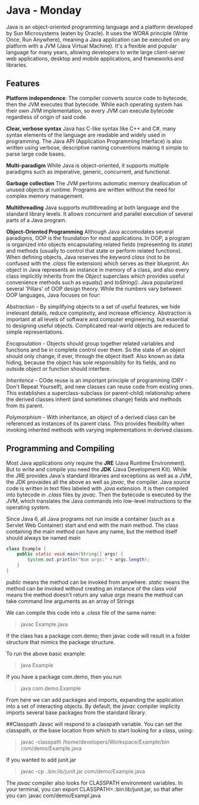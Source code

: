 # Java - Monday
Java is an object-oriented programming language and a platform developed by Sun Microsystems (eaten by Oracle). It uses the WORA principle (Write Once, Run Anywhere), meaning a Java application can be executed on any platform with a JVM (Java Virtual Machine). It's a flexible and popular language for many years, allowing developers to write large client-server web applications, desktop and mobile applications, and frameworks and libraries.

## Features
**Platform independence**: The compiler converts source code to bytecode, then the JVM executes that bytecode. While each operating system has their own JVM implementation, so every JVM can execute bytecode regardless of origin of said code.

**Clear, verbose syntax** Java has C-like syntax like C++ and C#, many syntax elements of the language are readable and widely used in programming. The Java API (Application Programming Interface) is also written using verbose, descriptive naming conventions making it simple to parse large code bases.

**Multi-paradigm** While Java is object-oriented, it supports multiple paradigms such as imperative, generic, concurrent, and functional.

**Garbage collection** The JVM performs automatic memory deallocation of unused objects at runtime. Programs are written without the need for complex memory management.

**Multithreading** Java supports multithreading at both language and the standard library levels. It allows concurrent and parallel execution of several parts of a Java program.

**Object-Oriented Programming** Although Java accomodates several paradigms, OOP is the foundation for most applications. In OOP, a program is organized into objects encapsulating related fields (representing its *state*) and methods (usually to control that state or perform related functions). When defining objects, Java reserves the keyword *class* (not to be confused with the *.class* file extension) which serves as their blueprint. An object in Java represents an instance in memory of a class, and also every class implicitly inherits from the *Object* superclass which provides useful convenience methods such as *equals()* and *toString()*. Java popularized several 'Pillars' of OOP design theory. While the numbers vary between OOP languages, Java focuses on four:

*Abstraction* - By simplifying objects to a set of useful features, we hide irrelevant details, reduce complexity, and increase efficiency. Abstraction is important at all levels of software and computer engineering, but essential to designing useful objects. Complicated real-world objects are reduced to simple representations.

*Encapsulation* - Objects should group together related variables and functions and be in complete control over them. So the state of an object should only change, if ever, through the object itself. Also known as data hiding, because the object has sole responsiblity for its fields, and no outside object or function should interfere.

*Inheritence* - COde reuse is an important principle of programming (DRY - Don't Repeat Yourself), and new classes can reuse code from existing ones. This establishes a superclass-subclass (or parent-child) relationship where the derived classes inherit (and sometimes change) fields and methods from its parent.

*Polymorphism* - With inheritance, an object of a derived class can be referenced as instances of its parent class. This provides flexibility when invoking inherited methods with varying implementations in derived classes.

## Programming and Compiling
Most Java applications only require the **JRE** (Java Runtime Environment). But to write and compile you need the **JDK** (Java Development Kit). While the JRE provides Java's standard libraries and exceptions as well as a JVM, the JDK provaides all the above as well as *javac*, the compiler. Java source code is written in text files labeled with *.java* extension. It is then compiled into bytecode in *.class* files by *javac*. Then the bytecode is executed by the JVM, which translates the Java commands into low-level instructions to the operating system.

Since Java 6, all Java programs not run inside a container (such as a Servlet Web Container) start and end with the main method. The class containing the main method can have any name, but the method itself should always be named *main*

```java
class Example {
    public static void main(String[] args) {
        System.out.println("Num args:" + args.length);
    }
}
```

*public* means the method can be invoked from anywhere.
*static* means the method can be invoked without creating an instance of the class
*void* means the method doesn't return any value
*args* means the method can take command line arguments as an array of Strings

We can compile this code into a *.class* file of the same name:
>javac Example.java

If the class has a package com.demo; then javac code will result in a folder structure that mimics the package structure.

To run the above basic example:
>java Example

If you have a package com.demo, then you run
>java com.demo.Example

From here we can add packages and imports, expanding the application into a set of interacting objects. By default, the *javac* compiler implicity imports several base packages from the standard library.

##Classpath
Javac will respond to a classpath variable. You can set the classpath, or the base location from which to start looking for a class, using:
>javac -classpath /home/developers/Workspace/Example/bin com/demo/Example.java

If you wanted to add junit.jar
>javac -cp .:bin:lib/junit.jar com/demo/Example.java

The *javac* compiler also looks for CLASSPATH environment variables. In your terminal, you can export CLASSPATH=.:bin:lib/junit.jar, so that after you can:
javac com/demo/Exampl.java